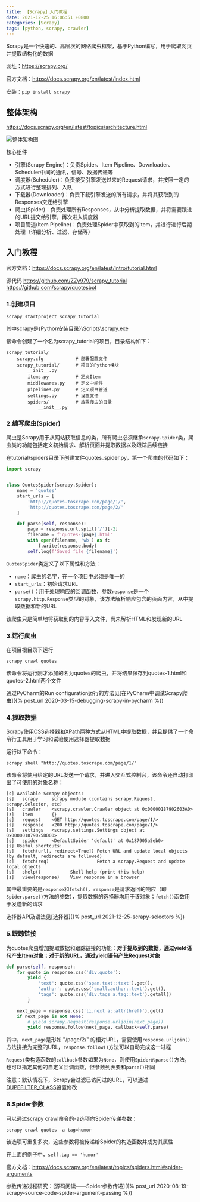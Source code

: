 ```yaml
---
title: 【Scrapy】入门教程
date: 2021-12-25 16:06:51 +0800
categories: [Scrapy]
tags: [python, scrapy, crawler]
---
```

Scrapy是一个快速的、高层次的网络爬虫框架，基于Python编写，用于爬取网页并提取结构化的数据

网址：<https://scrapy.org/>

官方文档：<https://docs.scrapy.org/en/latest/index.html>

安装：`pip install scrapy`

## 整体架构
<https://docs.scrapy.org/en/latest/topics/architecture.html>

![整体架构图](https://docs.scrapy.org/en/latest/_images/scrapy_architecture_02.png)

核心组件
* 引擎(Scrapy Engine)：负责Spider、Item Pipeline、Downloader、Scheduler中间的通讯，信号、数据传递等
* 调度器(Scheduler)：负责接受引擎发送过来的Request请求，并按照一定的方式进行整理排列、入队
* 下载器(Downloader)：负责下载引擎发送的所有请求，并将其获取到的Responses交还给引擎
* 爬虫(Spider)：负责处理所有Responses，从中分析提取数据，并将需要跟进的URL提交给引擎，再次进入调度器
* 项目管道(Item Pipeline)：负责处理Spider中获取到的Item，并进行进行后期处理（详细分析、过滤、存储等）

## 入门教程
官方文档：<https://docs.scrapy.org/en/latest/intro/tutorial.html>

源代码
<https://github.com/ZZy979/scrapy_tutorial>
<https://github.com/scrapy/quotesbot>

### 1.创建项目
```shell
scrapy startproject scrapy_tutorial
```

其中scrapy是{Python安装目录}\Scripts\scrapy.exe

该命令创建了一个名为scrapy_tutorial的项目，目录结构如下：

```
scrapy_tutorial/
    scrapy.cfg            # 部署配置文件
    scrapy_tutorial/      # 项目的Python模块
        __init__.py
        items.py          # 定义Item
        middlewares.py    # 定义中间件
        pipelines.py      # 定义项目管道
        settings.py       # 设置文件
        spiders/          # 放置爬虫的目录
            __init__.py
```

### 2.编写爬虫(Spider)
爬虫是Scrapy用于从网站获取信息的类，所有爬虫必须继承`scrapy.Spider`类，爬虫类的功能包括定义初始请求、解析页面并提取数据以及跟踪后续链接

在tutorial/spiders目录下创建文件quotes_spider.py，第一个爬虫的代码如下：

```python
import scrapy


class QuotesSpider(scrapy.Spider):
    name = 'quotes'
    start_urls = [
        'http://quotes.toscrape.com/page/1/',
        'http://quotes.toscrape.com/page/2/'
    ]

    def parse(self, response):
        page = response.url.split('/')[-2]
        filename = f'quotes-{page}.html'
        with open(filename, 'wb') as f:
            f.write(response.body)
        self.log(f'Saved file {filename}')
```

`QuotesSpider`类定义了以下属性和方法：
* `name`：爬虫的名字，在一个项目中必须是唯一的
* `start_urls`：初始请求URL
* `parse()`：用于处理响应的回调函数，参数`response`是一个`scrapy.http.Response`类型的对象，该方法解析响应包含的页面内容，从中提取数据和新的URL

该爬虫只是简单地将获取到的内容写入文件，尚未解析HTML和发现新的URL

### 3.运行爬虫
在项目根目录下运行

```shell
scrapy crawl quotes
```

该命令将运行刚才添加的名为quotes的爬虫，并将结果保存到quotes-1.html和quotes-2.html两个文件

通过PyCharm的Run configuration运行的方法见[在PyCharm中调试Scrapy爬虫]({% post_url 2020-03-15-debugging-scrapy-in-pycharm %})

### 4.提取数据
Scrapy使用[CSS选择器](https://www.w3school.com.cn/cssref/css_selectors.asp)和[XPath](https://www.w3school.com.cn/xpath/xpath_syntax.asp)两种方式从HTML中提取数据，并且提供了一个命令行工具用于学习和试验使用选择器提取数据

运行以下命令：

```shell
scrapy shell "http://quotes.toscrape.com/page/1/"
```

该命令将使用给定的URL发送一个请求，并进入交互式控制台，该命令还自动打印出了可使用的对象名称：

```
[s] Available Scrapy objects:
[s]   scrapy     scrapy module (contains scrapy.Request, scrapy.Selector, etc)
[s]   crawler    <scrapy.crawler.Crawler object at 0x00000187902603A0>
[s]   item       {}
[s]   request    <GET http://quotes.toscrape.com/page/1/>
[s]   response   <200 http://quotes.toscrape.com/page/1/>
[s]   settings   <scrapy.settings.Settings object at 0x000001879025DD00>
[s]   spider     <DefaultSpider 'default' at 0x187905a5eb0>
[s] Useful shortcuts:
[s]   fetch(url[, redirect=True]) Fetch URL and update local objects (by default, redirects are followed)
[s]   fetch(req)                  Fetch a scrapy.Request and update local objects
[s]   shelp()           Shell help (print this help)
[s]   view(response)    View response in a browser
```

其中最重要的是`response`和`fetch()`，`response`是请求返回的响应（即`Spider.parse()`方法的参数），提取数据的选择器均用于该对象；`fetch()`函数用于发送新的请求

选择器API及语法见[选择器]({% post_url 2021-12-25-scrapy-selectors %})

### 5.跟踪链接
为quotes爬虫增加提取数据和跟踪链接的功能：**对于提取到的数据，通过yield语句产生Item对象；对于新的URL，通过yield语句产生Request对象**

```python
def parse(self, response):
    for quote in response.css('div.quote'):
        yield {
            'text': quote.css('span.text::text').get(),
            'author': quote.css('small.author::text').get(),
            'tags': quote.css('div.tags a.tag::text').getall()
        }

    next_page = response.css('li.next a::attr(href)').get()
    if next_page is not None:
        # yield scrapy.Request(response.urljoin(next_page))
        yield response.follow(next_page, callback=self.parse)
```

其中，`next_page`是形如 "/page/2/" 的相对URL，需要使用`response.urljoin()`方法拼接为完整的URL，`response.follow()`方法可以自动完成这一过程

`Request`类构造函数的`callback`参数如果为`None`，则使用`Spider的parse()`方法，也可以指定其他的自定义回调函数，但参数列表要和`parse()`相同

注意：默认情况下，Scrapy会过滤已访问过的URL，可以通过[DUPEFILTER_CLASS](https://docs.scrapy.org/en/latest/topics/settings.html#std-setting-DUPEFILTER_CLASS)设置修改

### 6.Spider参数
可以通过scrapy crawl命令的-a选项向Spider传递参数：

```shell
scrapy crawl quotes -a tag=humor
```

该选项可重复多次，这些参数将被传递给Spider的构造函数并成为其属性

在上面的例子中，`self.tag == 'humor'`

官方文档：<https://docs.scrapy.org/en/latest/topics/spiders.html#spider-arguments>

参数传递过程研究：[源码阅读——Spider参数传递]({% post_url 2020-08-19-scrapy-source-code-spider-argument-passing %})

